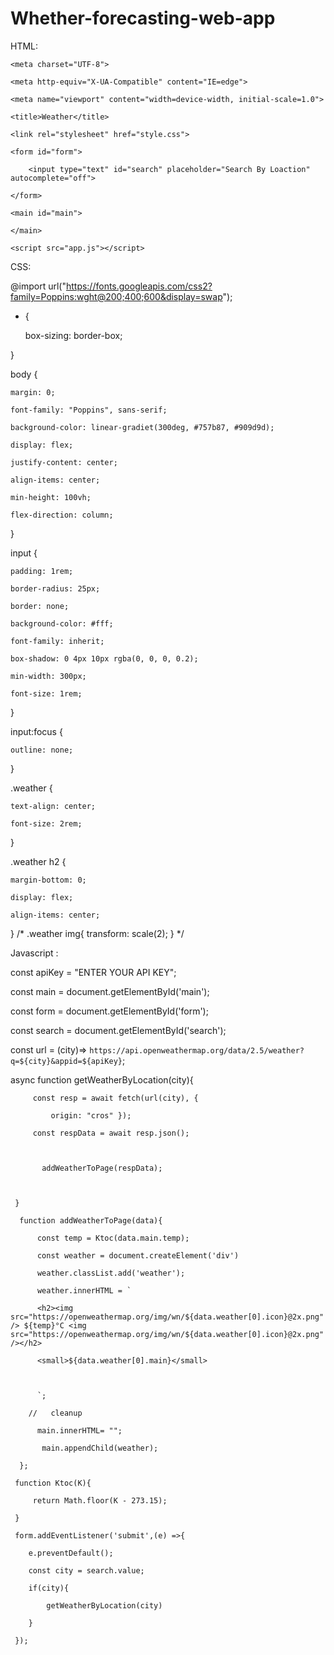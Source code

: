 # Whether-forecasting-web-app
HTML:

<!DOCTYPE html>

<html lang="en">

<head>

    <meta charset="UTF-8">

    <meta http-equiv="X-UA-Compatible" content="IE=edge">

    <meta name="viewport" content="width=device-width, initial-scale=1.0">

    <title>Weather</title>

    <link rel="stylesheet" href="style.css">

</head>

<body>

    <form id="form">

        <input type="text" id="search" placeholder="Search By Loaction" autocomplete="off">

    </form>

    <main id="main">

    </main>

    <script src="app.js"></script>

</body>

</html>

CSS:

@import url("https://fonts.googleapis.com/css2?family=Poppins:wght@200;400;600&display=swap");

* {

    box-sizing: border-box;

}

body {

    margin: 0;

    font-family: "Poppins", sans-serif;

    background-color: linear-gradiet(300deg, #757b87, #909d9d);

    display: flex;

    justify-content: center;

    align-items: center;

    min-height: 100vh;

    flex-direction: column;

}

input {

    padding: 1rem;

    border-radius: 25px;

    border: none;

    background-color: #fff;

    font-family: inherit;

    box-shadow: 0 4px 10px rgba(0, 0, 0, 0.2);

    min-width: 300px;

    font-size: 1rem;

}

input:focus {

    outline: none;

}

.weather {

    text-align: center;

    font-size: 2rem;

}

.weather h2 {

    margin-bottom: 0;

    display: flex;

    align-items: center;

} /* .weather img{ transform: scale(2); } */

Javascript :

const apiKey = "ENTER YOUR API KEY";

const main = document.getElementById('main');

const form = document.getElementById('form');

const search = document.getElementById('search');

  

const url = (city)=> `https://api.openweathermap.org/data/2.5/weather?q=${city}&appid=${apiKey}`;

async function getWeatherByLocation(city){

     

         const resp = await fetch(url(city), {

             origin: "cros" });

         const respData = await resp.json();

     

           addWeatherToPage(respData);

          

     }

      function addWeatherToPage(data){

          const temp = Ktoc(data.main.temp);

          const weather = document.createElement('div')

          weather.classList.add('weather');

          weather.innerHTML = `

          <h2><img src="https://openweathermap.org/img/wn/${data.weather[0].icon}@2x.png" /> ${temp}°C <img src="https://openweathermap.org/img/wn/${data.weather[0].icon}@2x.png" /></h2>

          <small>${data.weather[0].main}</small>

          

          `;

        //   cleanup 

          main.innerHTML= "";

           main.appendChild(weather);

      };

     function Ktoc(K){

         return Math.floor(K - 273.15);

     }

     form.addEventListener('submit',(e) =>{

        e.preventDefault();

        const city = search.value;

        if(city){

            getWeatherByLocation(city)

        }

     });
